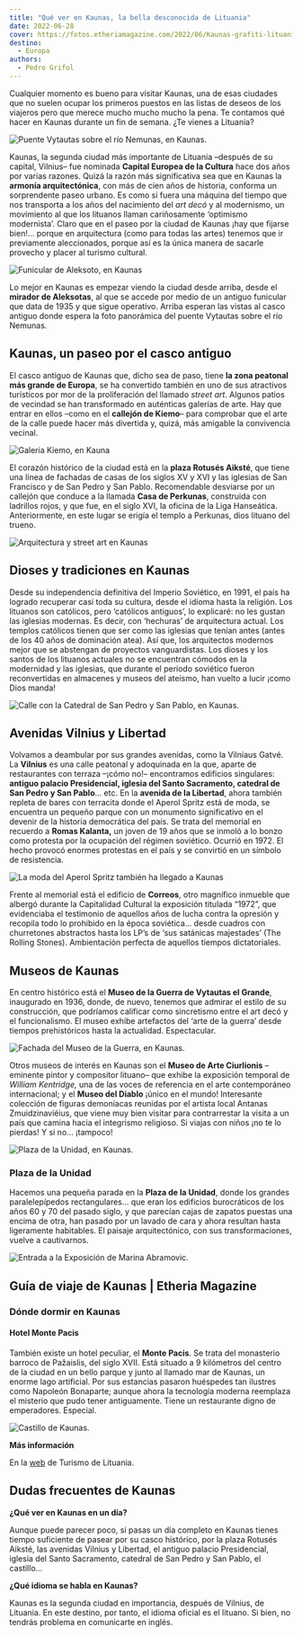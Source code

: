 ```yaml
---
title: "Qué ver en Kaunas, la bella desconocida de Lituania"
date: 2022-06-28
cover: https://fotos.etheriamagazine.com/2022/06/Kaunas-grafiti-lituania.jpg
destino: 
  - Europa
authors: 
  - Pedro Grifol
---
```


Cualquier momento es bueno para visitar Kaunas, una de esas ciudades que no suelen 
ocupar los primeros puestos en las listas de deseos de los viajeros pero que merece 
mucho mucho mucho la pena. Te contamos qué hacer en Kaunas durante un fin de semana. ¿Te 
vienes a Lituania? 

![Puente Vytautas sobre el río Nemunas, en Kaunas.](https://fotos.etheriamagazine.com/2022/06/kaunas-Puente-Vytautas.jpg "Puente Vytautas sobre el río Nemunas, en Kaunas. © Pedro Grifol")

Kaunas, la segunda ciudad más importante de Lituania –después de su capital, Vilnius– 
fue nominada **Capital Europea de la Cultura** hace dos años por varias razones. Quizá 
la razón más significativa sea que en Kaunas la **armonía arquitectónica**, con más de 
cien años de historia, conforma un sorprendente paseo urbano. Es como si fuera una 
máquina del tiempo que nos transporta a los años del nacimiento del _art decó_ y al 
modernismo, un movimiento al que los lituanos llaman cariñosamente ‘optimismo 
modernista’. Claro que en el paseo por la ciudad de Kaunas ¡hay que fijarse bien!... 
porque en arquitectura (como para todas las artes) tenemos que ir previamente 
aleccionados, porque así es la única manera de sacarle provecho y placer al turismo 
cultural. 

![Funicular de Aleksoto, en Kaunas](https://fotos.etheriamagazine.com/2022/06/kaunas-funicular-de-Aleksoto.jpg "Funicular de Aleksoto, en Kaunas. © Pedro Grifol")

Lo mejor en Kaunas es empezar viendo la ciudad desde arriba, desde el **mirador de 
Aleksotas**, al que se accede por medio de un antiguo funicular que data de 1935 y que 
sigue operativo. Arriba esperan las vistas al casco antiguo donde espera la foto 
panorámica del puente Vytautas sobre el río Nemunas. 

## Kaunas, un paseo por el casco antiguo

El casco antiguo de Kaunas que, dicho sea de paso, tiene **la zona peatonal más grande 
de Europa**, se ha convertido también en uno de sus atractivos turísticos por mor de la 
proliferación del llamado _street art_. Algunos patios de vecindad se han transformado 
en auténticas galerías de arte. Hay que entrar en ellos –como en el **callejón de 
Kiemo**– para comprobar que el arte de la calle puede hacer más divertida y, quizá, más 
amigable la convivencia vecinal. 

![Galeria Kiemo, en Kauna](https://fotos.etheriamagazine.com/2022/06/Galeria-Kiemo-kaunas.jpg "Galeria Kiemo, en Kauna. © Pedro Grifol")

El corazón histórico de la ciudad está en la **plaza Rotusés Aiksté**, que tiene una 
línea de fachadas de casas de los siglos XV y XVI y las iglesias de San Francisco y de 
San Pedro y San Pablo. Recomendable desviarse por un callejón que conduce a la llamada 
**Casa de Perkunas**, construida con ladrillos rojos, y que fue, en el siglo XVI, la 
oficina de la Liga Hanseática. Anteriormente, en este lugar se erigía el templo a 
Perkunas, dios lituano del trueno. 

![Arquitectura y street art en Kaunas](https://fotos.etheriamagazine.com/2022/06/que-ver-Kaunas-lituania.jpg "Arquitectura y street art en Kaunas. © Pedro Grifol")

## Dioses y tradiciones en Kaunas

Desde su independencia definitiva del Imperio Soviético, en 1991, el país ha logrado 
recuperar casi toda su cultura, desde el idioma hasta la religión. Los lituanos son 
católicos, pero ‘católicos antiguos’, lo explicaré: no les gustan las iglesias modernas. 
Es decir, con ‘hechuras’ de arquitectura actual. Los templos católicos tienen que ser 
como las iglesias que tenían antes (antes de los 40 años de dominación atea). Así que, 
los arquitectos modernos mejor que se abstengan de proyectos vanguardistas. Los dioses y 
los santos de los lituanos actuales no se encuentran cómodos en la modernidad y las 
iglesias, que durante el período soviético fueron reconvertidas en almacenes y museos 
del ateísmo, han vuelto a lucir ¡como Dios manda! 

![Calle con la Catedral de San Pedro y San Pablo, en Kaunas.](https://fotos.etheriamagazine.com/2022/06/kaunas-Catedral-de-San-Pedro-y-San-Pablo.jpg "Catedral de San Pedro y San Pablo. © Pedro Grifol")

## Avenidas Vilnius y Libertad

Volvamos a deambular por sus grandes avenidas, como la Vilniaus Gatvé. La **Vilnius** es 
una calle peatonal y adoquinada en la que, aparte de restaurantes con terraza –¡cómo 
no!– encontramos edificios singulares: **antiguo palacio Presidencial, iglesia del Santo 
Sacramento, catedral de San Pedro y San Pablo**… etc. En la **avenida de la Libertad**, 
ahora también repleta de bares con terracita donde el Aperol Spritz está de moda, se 
encuentra un pequeño parque con un monumento significativo en el devenir de la historia 
democrática del país. Se trata del memorial en recuerdo a **Romas Kalanta,** un joven de 
19 años que se inmoló a lo bonzo como protesta por la ocupación del régimen soviético. 
Ocurrió en 1972. El hecho provocó enormes protestas en el país y se convirtió en un 
símbolo de resistencia. 

![La moda del Aperol Spritz también ha llegado a Kaunas](https://fotos.etheriamagazine.com/2022/06/Kaunas-Aperol-Spritz.jpg "La moda del Aperol Spritz también ha llegado a Kaunas. © Pedro Grifol")

Frente al memorial está el edificio de **Correos**, otro magnífico inmueble que albergó 
durante la Capitalidad Cultural la exposición titulada “1972”, que evidenciaba el 
testimonio de aquellos años de lucha contra la opresión y recopila todo lo prohibido en 
la época soviética… desde cuadros con churretones abstractos hasta los LP’s de ‘sus 
satánicas majestades’ (The Rolling Stones). Ambientación perfecta de aquellos tiempos 
dictatoriales. 

## Museos de Kaunas

En centro histórico está el **Museo de la Guerra de Vytautas el Grande**, inaugurado en 
1936, donde, de nuevo, tenemos que admirar el estilo de su construcción, que podríamos 
calificar como sincretismo entre el art decó y el funcionalismo. El museo exhibe 
artefactos del ‘arte de la guerra’ desde tiempos prehistóricos hasta la actualidad. 
Espectacular. 

![Fachada del Museo de la Guerra, en Kaunas.](https://fotos.etheriamagazine.com/2022/06/Kaunas-Museo-de-la-Guerra.jpg "Museo de la Guerra, en Kaunas. © Pedro Grifol")

Otros museos de interés en Kaunas son el **Museo de Arte Ciurlionis** –eminente pintor y 
compositor lituano– que exhibe la exposición temporal de _William Kentridge,_ una de las 
voces de referencia en el arte contemporáneo internacional; y el **Museo del Diablo** 
¡único en el mundo! Interesante colección de figuras demoníacas reunidas por el artista 
local Antanas Zmuidzinaviéius, que viene muy bien visitar para contrarrestar la visita a 
un país que camina hacia el integrismo religioso. Si viajas con niños ¡no te lo pierdas! 
Y si no… ¡tampoco! 

![Plaza de la Unidad, en Kaunas.](https://fotos.etheriamagazine.com/2022/06/Kaunas-Plaza-de-la-Unidad.jpg "Plaza de la Unidad, en Kaunas. © Pedro Grifol")

### Plaza de la Unidad

Hacemos una pequeña parada en la **Plaza de la Unidad**, donde los grandes 
paralelepípedos rectangulares… que eran los edificios burocráticos de los años 60 y 70 
del pasado siglo, y que parecían cajas de zapatos puestas una encima de otra, han pasado 
por un lavado de cara y ahora resultan hasta ligeramente habitables. El paisaje 
arquitectónico, con sus transformaciones, vuelve a cautivarnos. 

![Entrada a la Exposición de Marina Abramovic.](https://fotos.etheriamagazine.com/2022/06/portada-kaunas-capital-cultura.jpg "Exposición de Marina Abramovic. © Pedro Grifol")

## Guía de viaje de Kaunas | Etheria Magazine

### Dónde dormir en Kaunas

#### Hotel Monte Pacis

También existe un hotel peculiar, el **Monte Pacis**. Se trata del monasterio barroco de 
Pažaislis, del siglo XVII. Está situado a 9 kilómetros del centro de la ciudad en un 
bello parque y junto al llamado mar de Kaunas, un enorme lago artificial. Por sus 
estancias pasaron huéspedes tan ilustres como Napoleón Bonaparte; aunque ahora la 
tecnología moderna reemplaza el misterio que pudo tener antiguamente. Tiene un 
restaurante digno de emperadores. Especial. 

![Castillo de Kaunas.](https://fotos.etheriamagazine.com/2022/06/Castillo-de-Kaunas.jpg "Castillo de Kaunas. © Pedro Grifol")

**Más información** 

En la [web](http://www.lithuania.travel) de Turismo de Lituania. 

## Dudas frecuentes de Kaunas

**¿Qué ver en Kaunas en un día?** 

Aunque puede parecer poco, si pasas un día completo en Kaunas tienes tiempo suficiente 
de pasear por su casco histórico, por la plaza Rotusés Aiksté, las avenidas Vilnius y 
Libertad, el antiguo palacio Presidencial, iglesia del Santo Sacramento, catedral de San 
Pedro y San Pablo, el castillo... 

**¿Qué idioma se habla en Kaunas?** 

Kaunas es la segunda ciudad en importancia, después de Vilnius, de Lituania. En este 
destino, por tanto, el idioma oficial es el lituano. Si bien, no tendrás problema en 
comunicarte en inglés.
